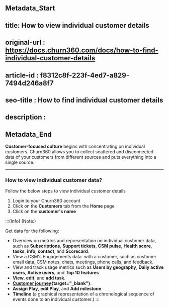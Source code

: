 ## Metadata_Start
## title: How to view individual customer details
## original-url : https://docs.churn360.com/docs/how-to-find-individual-customer-details
## article-id : f8312c8f-223f-4ed7-a829-7494d246a8f7
## seo-title : How to find  individual customer details
## description : 
## Metadata_End
 **Customer-focused culture** begins with concentrating on individual customers. Churn360 allows you to collect scattered and disconnected data of your customers from different sources and puts everything into a single source.

* * *

 ### How to view  individual customer data?

Follow the below steps to view individual customer details 

1. Login to your Churn360 account
2. Click on the **Customers** tab from the **Home** page
3. Click on the **customer's name** 

:::(Info) (Note:)

Get data for  the following:

* Overview on metrics and representation on individual customer data, such as **Subscriptions**, **Support tickets**, **CSM pulse**, **Health score**, **tasks**, **info**, **contact**, and **Scorecard**.
* View a CSM's Engagements data  with a customer, such as customer email data, CSM notes, chats, meetings, phone calls, and feedback.
* View and track usage metrics such as **Users by geography**, **Daily active users**, **Active users**, and **Top 10 features**   
* **View**, **edit**, and **add task**. 
* **[Customer journey](/v1/docs/customer-journey){target="_blank"}**.
* **Assign Play**, **edit Play**, and **Add milestone**. 
* **Timeline**  (a graphical representation of a chronological sequence of events done to an individual customer.)
:::


